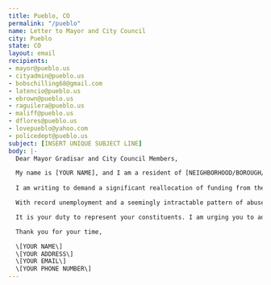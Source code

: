 ```yaml
---
title: Pueblo, CO
permalink: "/pueblo"
name: Letter to Mayor and City Council
city: Pueblo
state: CO
layout: email
recipients:
- mayor@pueblo.us
- cityadmin@pueblo.us
- bobschilling68@gmail.com
- latencio@pueblo.us
- ebrown@pueblo.us
- raguilera@pueblo.us
- maliff@pueblo.us
- dflores@pueblo.us
- lovepueblo@yahoo.com
- policedept@pueblo.us
subject: [INSERT UNIQUE SUBJECT LINE]
body: |-
  Dear Mayor Gradisar and City Council Members,

  My name is [YOUR NAME], and I am a resident of [NEIGHBORHOOD/BOROUGH/CITY].
  
  I am writing to demand a significant reallocation of funding from the Pueblo Police Department to social and public programs that support housing, jobs, education, health care, child care, and other critical community needs.

  With record unemployment and a seemingly intractable pattern of abuse and unequal treatment by police, our city requires a budget that adequately and effectively meets the needs of at-risk Pueblo residents. You must support a budget that supports social equity in our community, rather than empowering the police forces that tear us apart.

  It is your duty to represent your constituents. I am urging you to advocate for revision of the Pueblo city budget for the 2020-2021 fiscal year to reflect the decades of research showing that education and social programs better promote the safety of a city than policing.

  Thank you for your time,

  \[YOUR NAME\]
  \[YOUR ADDRESS\]
  \[YOUR EMAIL\]
  \[YOUR PHONE NUMBER\]
---
```


